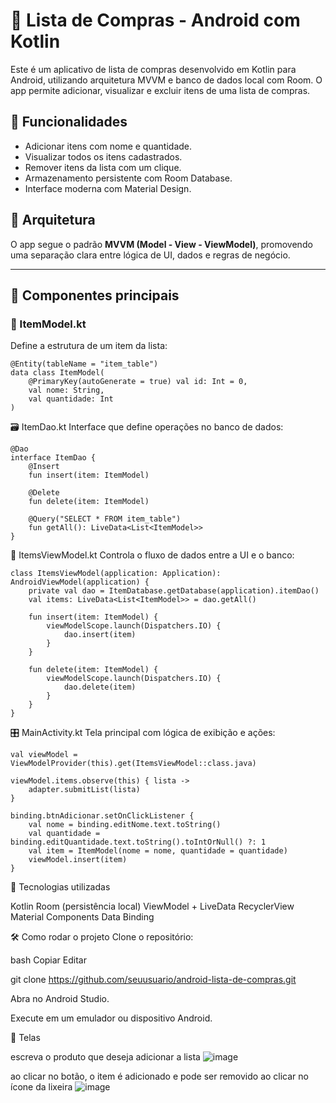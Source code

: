 # 🛒 Lista de Compras - Android com Kotlin

Este é um aplicativo de lista de compras desenvolvido em Kotlin para Android, utilizando arquitetura MVVM e banco de dados local com Room. O app permite adicionar, visualizar e excluir itens de uma lista de compras.

## 📱 Funcionalidades

- Adicionar itens com nome e quantidade.
- Visualizar todos os itens cadastrados.
- Remover itens da lista com um clique.
- Armazenamento persistente com Room Database.
- Interface moderna com Material Design.

## 🧠 Arquitetura

O app segue o padrão **MVVM (Model - View - ViewModel)**, promovendo uma separação clara entre lógica de UI, dados e regras de negócio.

---

## 🧩 Componentes principais

### 📌 ItemModel.kt

Define a estrutura de um item da lista:

```
@Entity(tableName = "item_table")
data class ItemModel(
    @PrimaryKey(autoGenerate = true) val id: Int = 0,
    val nome: String,
    val quantidade: Int
)
```
🗃️ ItemDao.kt
Interface que define operações no banco de dados:

```
@Dao
interface ItemDao {
    @Insert
    fun insert(item: ItemModel)

    @Delete
    fun delete(item: ItemModel)

    @Query("SELECT * FROM item_table")
    fun getAll(): LiveData<List<ItemModel>>
}
```

🧠 ItemsViewModel.kt
Controla o fluxo de dados entre a UI e o banco:

```
class ItemsViewModel(application: Application): AndroidViewModel(application) {
    private val dao = ItemDatabase.getDatabase(application).itemDao()
    val items: LiveData<List<ItemModel>> = dao.getAll()

    fun insert(item: ItemModel) {
        viewModelScope.launch(Dispatchers.IO) {
            dao.insert(item)
        }
    }

    fun delete(item: ItemModel) {
        viewModelScope.launch(Dispatchers.IO) {
            dao.delete(item)
        }
    }
}
```

🎛️ MainActivity.kt
Tela principal com lógica de exibição e ações:

```
val viewModel = ViewModelProvider(this).get(ItemsViewModel::class.java)

viewModel.items.observe(this) { lista ->
    adapter.submitList(lista)
}

binding.btnAdicionar.setOnClickListener {
    val nome = binding.editNome.text.toString()
    val quantidade = binding.editQuantidade.text.toString().toIntOrNull() ?: 1
    val item = ItemModel(nome = nome, quantidade = quantidade)
    viewModel.insert(item)
}
```



🧱 Tecnologias utilizadas

Kotlin
Room (persistência local)
ViewModel + LiveData
RecyclerView
Material Components
Data Binding


🛠️ Como rodar o projeto
Clone o repositório:

bash
Copiar
Editar


git clone https://github.com/seuusuario/android-lista-de-compras.git

Abra no Android Studio.

Execute em um emulador ou dispositivo Android.

📸 Telas


escreva o produto que deseja adicionar a lista
![image](https://github.com/user-attachments/assets/61a14d8d-e3a6-401b-bdab-78a456abb3ea)

ao clicar no botão, o item é adicionado e pode ser removido ao clicar no ícone da lixeira
![image](https://github.com/user-attachments/assets/0a6fcbf8-9440-4017-a1e2-c2a8b71ea9e6)



